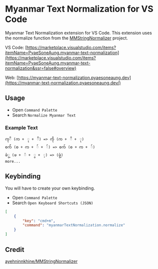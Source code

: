 # Myanmar Text Normalization for VS Code

Myanmar Text Normalization extension for VS Code. This extension uses the normalize function from the [MMStringNormalizer](https://github.com/ayehninnkhine/MMStringNormalizer) project.

VS Code: [https://marketplace.visualstudio.com/items?itemName=PyaeSoneAung.myanmar-text-normalization](https://marketplace.visualstudio.com/items?itemName=PyaeSoneAung.myanmar-text-normalization&ssr=false#overview)

Web: [https://myanmar-text-normalization.pyaesoneaung.dev](https://myanmar-text-normalization.pyaesoneaung.dev/)

## Usage

- Open `Command Palette`
- Search `Normalize Myanmar Text`

### Example Text

```
ကုိ (က +  ု +  ိ) => ကို (က +  ိ +  ု)
စက်် (စ +​ က +​  ် +  ်) => စက် (စ +​ က +​  ်)
ဖံွ့ (ဖ +  ံ +  ွ +  ့) => (ဖွံ့)
more...
```

## Keybinding

You will have to create your own keybinding.

- Open `Command Palette`
- Search `Open Keyboard Shortcuts (JSON)`

```json
[
    {
        "key": "cmd+m",
        "command": "myanmarTextNormalization.normalize"
    }
]
```

## Credit

[ayehninnkhine/MMStringNormalizer](https://github.com/ayehninnkhine/MMStringNormalizer)
